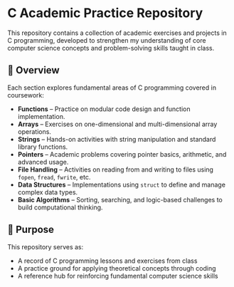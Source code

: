 # C Academic Practice Repository

This repository contains a collection of academic exercises and projects in C programming, developed to strengthen my understanding of core computer science concepts and problem-solving skills taught in class.

## 📘 Overview

Each section explores fundamental areas of C programming covered in coursework:

- **Functions** – Practice on modular code design and function implementation.  
- **Arrays** – Exercises on one-dimensional and multi-dimensional array operations.  
- **Strings** – Hands-on activities with string manipulation and standard library functions.  
- **Pointers** – Academic problems covering pointer basics, arithmetic, and advanced usage.  
- **File Handling** – Activities on reading from and writing to files using `fopen`, `fread`, `fwrite`, etc.  
- **Data Structures** – Implementations using `struct` to define and manage complex data types.  
- **Basic Algorithms** – Sorting, searching, and logic-based challenges to build computational thinking.  

## 🎯 Purpose

This repository serves as:  
- A record of C programming lessons and exercises from class  
- A practice ground for applying theoretical concepts through coding  
- A reference hub for reinforcing fundamental computer science skills  
